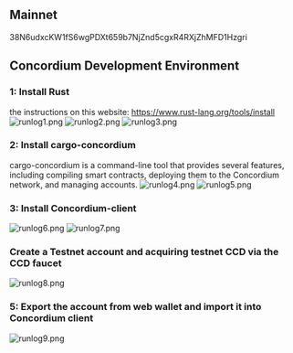 ## Mainnet
38N6udxcKW1fS6wgPDXt659b7NjZnd5cgxR4RXjZhMFD1Hzgri
## Concordium Development Environment
### 1: Install Rust
the instructions on this website: https://www.rust-lang.org/tools/install
![runlog1.png](runlog1.png)
![runlog2.png](runlog2.png)
![runlog3.png](runlog3.png)
### 2: Install cargo-concordium
cargo-concordium is a command-line tool that provides several features, including compiling smart contracts, deploying them to the Concordium network, and managing accounts. 
![runlog4.png](runlog4.png)
![runlog5.png](runlog5.png)
### 3: Install Concordium-client
![runlog6.png](runlog6.png)
![runlog7.png](runlog7.png)
### Create a Testnet account and acquiring testnet CCD via the CCD faucet
![runlog8.png](runlog8.png)

### 5: Export the account from web wallet and import it into Concordium client
![runlog9.png](runlog9.png)

